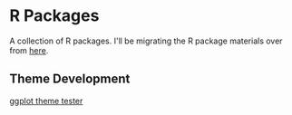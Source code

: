 # R Packages
A collection of R packages. I'll be migrating the R package materials over from [here](https://github.com/dgkeyes/resources).

## Theme Development

[ggplot theme tester](https://github.com/martinctc/ggplot_theme_tester)
